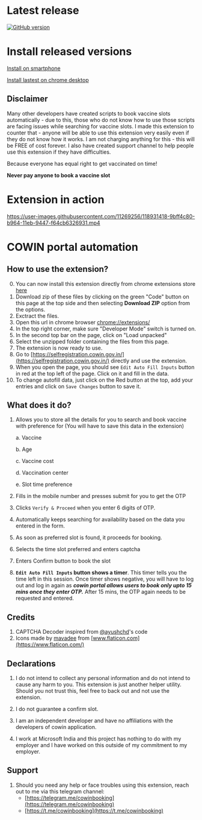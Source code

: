 # Latest release
[![GitHub version](https://img.shields.io/github/v/release/sushrut111/cowin-automation-extn)](https://github.com/sushrut111/cowin-automation-extn/releases)
# Install released versions

[Install on smartphone](https://github.com/sushrut111/cowin-automation-extn/wiki/How-install-from-release-on-smartphone)

[Install lastest on chrome desktop](https://github.com/sushrut111/cowin-automation-extn/wiki/How-install-extension-manually-from-github-release--on-chrome-desktop)


## Disclaimer
Many other developers have created scripts to book vaccine slots automatically -  due to this, those who do not know how to use those scripts are facing issues while searching for vaccine slots. 
I made this extension to counter that - anyone will be able to use this extension very easily even if they do not know how it works.
I am not charging anything for this - this will be FREE of cost forever. I also have created support channel to help people use this extension if they have difficulties.


Because everyone has equal right to get vaccinated on time!


**Never pay anyone to book a vaccine slot**

# Extension in action
https://user-images.githubusercontent.com/11269256/118931418-9bff4c80-b964-11eb-9447-f64cb6326931.mp4


# COWIN portal automation

## How to use the extension?

0. You can now install this extension directly from chrome extensions store [here](https://chrome.google.com/webstore/detail/cowin-automation/gemdkhkmcnifpfbfnhpbbhageflibppm)
1. Download zip of these files by clicking on the green "Code" button on this page at the top side and then selecting **Download ZIP** option from the options.
2. Exctract the files.
3. Open this url in chrome browser [chrome://extensions/](chrome://extensions/)
4. In the top right corner, make sure "Developer Mode" switch is turned on.
5. In the second top bar on the page, click on "Load unpacked"
6. Select the unzipped folder containing the files from this page. 
7. The extension is now ready to use.
8. Go to [https://selfregistration.cowin.gov.in/](https://selfregistration.cowin.gov.in/) directly and use the extension. 
9. When you open the page, you should see `Edit Auto Fill Inputs` button in red at the top left of the page. Click on it and fill in the data.
10. To change autofill data, just click on the Red button at the top, add your entries and click on `Save Changes` button to save it.

## What does it do?
1. Allows you to store all the details for you to search and book vaccine with preference for (You will have to save this data in the extension)
   
   a. Vaccine
   
   b. Age
   
   c. Vaccine cost
   
   d. Vaccination center
   
   e. Slot time preference
2. Fills in the mobile number and presses submit for you to get the OTP
3. Clicks `Verify & Proceed` when you enter 6 digits of OTP.
4. Automatically keeps searching for availability based on the data you entered in the form.
5. As soon as preferred slot is found, it proceeds for booking.
6. Selects the time slot preferred and enters captcha
7. Enters Confirm button to book the slot
8. **`Edit Auto Fill Inputs` button shows a timer**. This timer tells you the time left in this session. Once timer shows negative, you will have to log out and log in again as ***cowin portal allows users to book only upto 15 mins once they enter OTP.*** After 15 mins, the OTP again needs to be requested and entered.

## Credits
1. CAPTCHA Decoder inspired from [@ayushchd](https://github.com/ayushchd)'s code
2. Icons made by [mavadee](https://www.flaticon.com/authors/mavadee) from [www.flaticon.com](https://www.flaticon.com/)

## Declarations
1. I do not intend to collect any personal information and do not intend to cause any harm to you. This extension is just another helper utility. Should you not trust this, feel free to back out and not use the extension.

2. I do not guarantee a confirm slot.

3. I am an independent developer and have no affiliations with the developers of cowin application.
4. I work at Microsoft India and this project has nothing to do with my employer and I have worked on this outside of my commitment to my employer.

## Support
1. Should you need any help or face troubles using this extension, reach out to me via this telegram channel: 
    - [https://telegram.me/cowinbooking](https://telegram.me/cowinbooking)
    - [https://t.me/cowinbooking](https://t.me/cowinbooking)
